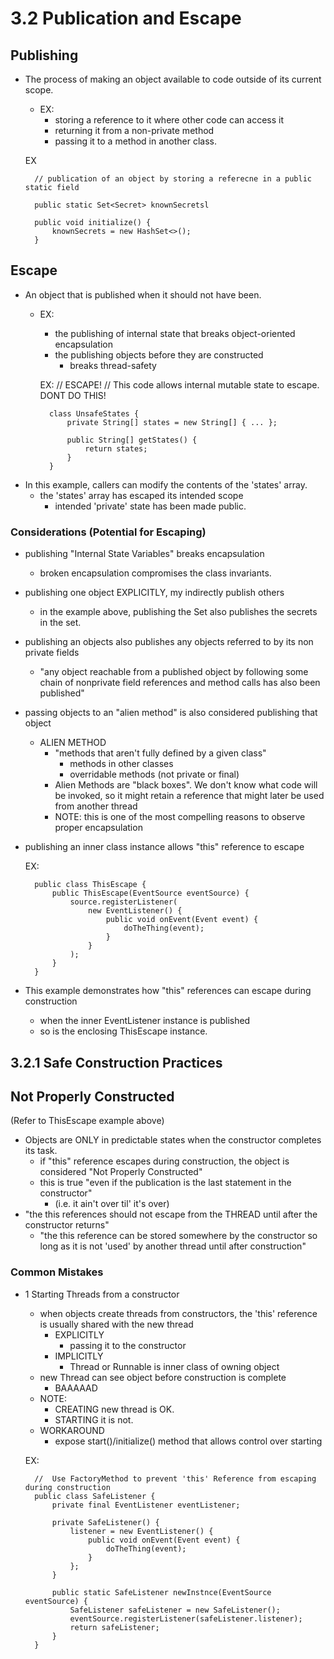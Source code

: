 # 3.2 Publication and Escape

## Publishing
- The process of making an object available to code outside of its current scope. 
    - EX:
        - storing a reference to it where other code can access it
        - returning it from a non-private method
        - passing it to a method in another class. 
        
        
    EX
    
        // publication of an object by storing a referecne in a public static field
        
        public static Set<Secret> knownSecretsl
        
        public void initialize() {
            knownSecrets = new HashSet<>();
        }
        
    



## Escape
- An object that is published when it should not have been. 
    - EX: 
        - the publishing of internal state that breaks object-oriented encapsulation
        - the publishing objects before they are constructed
            - breaks thread-safety
            
            
        EX:
            //  ESCAPE!
            //  This code allows internal mutable state to escape. DONT DO THIS! 
            
            class UnsafeStates {
                private String[] states = new String[] { ... };
                
                public String[] getStates() {
                    return states;
                }
            }
- In this example, callers can modify the contents of the 'states' array. 
    - the 'states' array has escaped its intended scope
        - intended 'private' state has been made public. 

### Considerations (Potential for Escaping)
- publishing "Internal State Variables" breaks encapsulation
    - broken encapsulation compromises the class invariants. 
- publishing one object EXPLICITLY, my indirectly publish others
    - in the example above, publishing the Set also publishes the secrets in the set. 
- publishing an objects also publishes any objects referred to by its non private fields
    - "any object reachable from a published object by following some chain of nonprivate field
    references and method calls has also been published"
- passing objects to an "alien method" is also considered publishing that object
    - ALIEN METHOD
        - "methods that aren't fully defined by a given class"
            - methods in other classes
            - overridable methods (not private or final)
        - Alien Methods are "black boxes". We don't know what code will be invoked, so it might retain
         a reference that might later be used from another thread
        - NOTE: this is one of the most compelling reasons to observe proper encapsulation
- publishing an inner class instance allows "this" reference to escape

    
    EX: 
    
        public class ThisEscape {
            public ThisEscape(EventSource eventSource) {
                source.registerListener(
                    new EventListener() {
                        public void onEvent(Event event) {
                            doTheThing(event);
                        }
                    }
                );
            }
        }
- This example demonstrates how "this" references can escape during construction
    - when the inner EventListener instance is published
    - so is the enclosing ThisEscape instance. 
        
## 3.2.1 Safe Construction Practices

## Not Properly Constructed
(Refer to ThisEscape example above)
- Objects are ONLY in predictable states when the constructor completes its task. 
    - if "this" reference escapes during construction, the object is considered "Not Properly Constructed"
    - this is true "even if the publication is the last statement in the constructor"
        - (i.e. it ain't over til' it's over)
- "the this references should not escape from the THREAD until after the constructor returns"
    - "the this reference can be stored somewhere by the constructor so long as it is not 'used' by
    another thread until after construction"
    
### Common Mistakes
- 1 Starting Threads from a constructor
    - when objects create threads from constructors, the 'this' reference is usually shared with the 
    new thread
        - EXPLICITLY 
            - passing it to the constructor
        - IMPLICITLY
            - Thread or Runnable is inner class of owning object
    - new Thread can see object before construction is complete 
        - BAAAAAD
    - NOTE: 
        - CREATING new thread is OK. 
        - STARTING it is not. 
    - WORKAROUND
        - expose start()/initialize() method that allows control over starting 
        
        
    EX:
    
        //  Use FactoryMethod to prevent 'this' Reference from escaping during construction
        public class SafeListener {
            private final EventListener eventListener;
            
            private SafeListener() {
                listener = new EventListener() {
                    public void onEvent(Event event) {
                        doTheThing(event);
                    }
                };
            }
           
            public static SafeListener newInstnce(EventSource eventSource) {
                SafeListener safeListener = new SafeListener();
                eventSource.registerListener(safeListener.listener);
                return safeListener;
            }
        }